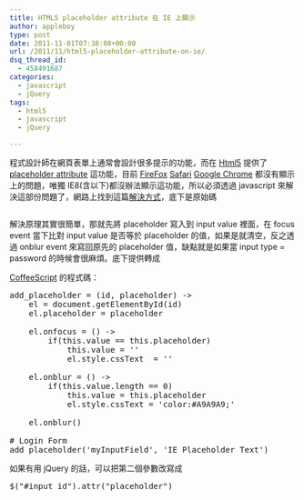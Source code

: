 ```yaml
---
title: HTML5 placeholder attribute 在 IE 上顯示
author: appleboy
type: post
date: 2011-11-01T07:38:08+00:00
url: /2011/11/html5-placeholder-attribute-on-ie/
dsq_thread_id:
  - 458491687
categories:
  - javascript
  - jQuery
tags:
  - html5
  - javascript
  - jQuery

---
```

程式設計師在網頁表單上通常會設計很多提示的功能，而在 <a href="http://dev.w3.org/html5/spec/Overview.html" target="_blank">Html5</a> 提供了 <a href="http://dev.w3.org/html5/spec/Overview.html#the-placeholder-attribute" target="_blank">placeholder attribute</a> 這功能，目前 <a href="http://moztw.org/" target="_blank">FireFox</a> <a href="http://www.apple.com/tw/safari/download/" target="_blank">Safari</a> <a href="http://www.google.com/chrome?hl=zh-TW" target="_blank">Google Chrome</a> 都沒有顯示上的問題，唯獨 IE8(含以下)都沒辦法顯示這功能，所以必須透過 javascript 來解決這部份問題了，網路上找到這篇<a href="https://gist.github.com/1105055" target="_blank">解決方式</a>，底下是原始碼 

<pre class="brush: jscript; title: ; notranslate" title=""><!--[if IE]>

<![endif]--></pre> 解決原理其實很簡單，那就先將 placeholder 寫入到 input value 裡面，在 focus event 當下比對 input value 是否等於 placeholder 的值，如果是就清空，反之透過 onblur event 來寫回原先的 placeholder 值，缺點就是如果當 input type = password 的時候會很麻煩。底下提供轉成 

<a href="http://jashkenas.github.com/coffee-script/" title="CoffeeScript is a little language that compiles into JavaScript. " target="_blank">CoffeeScript</a> 的程式碼： 

<pre class="brush: jscript; title: ; notranslate" title="">add_placeholder = (id, placeholder) ->
    el = document.getElementById(id)
    el.placeholder = placeholder

    el.onfocus = () ->
        if(this.value == this.placeholder)
            this.value = ''
            el.style.cssText  = ''

    el.onblur = () ->
        if(this.value.length == 0)
            this.value = this.placeholder
            el.style.cssText = 'color:#A9A9A9;'

    el.onblur()

# Login Form
add_placeholder('myInputField', 'IE Placeholder Text')</pre> 如果有用 jQuery 的話，可以把第二個參數改寫成 

<pre class="brush: jscript; title: ; notranslate" title="">$("#input_id").attr("placeholder")</pre>